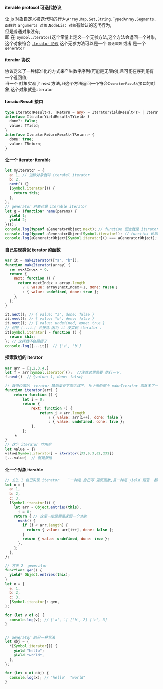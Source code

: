 #### iterable protocol 可迭代协议

让 js 对象自定义被迭代时的行为,`Array,Map,Set,String,TypedArray,Segments,函数的 arguments 对象,NodeList 对象`有默认的迭代行为,  
但是普通对象没有;  
即 在`[Symbol.iterator]`这个常量上定义一个无参方法,这个方法会返回一个对象,这个对象符合 [`iterator 协议`](#iterator-协议)
这个无参方法可以是一个 `普通函数` 或者 是一个 [`generator`](/front/ecma/generator.md)

#### iterator 协议

协议定义了一种标准化的方式来产生数字序列(可能是无限的),且可能在序列尾有一个返回值;  
当一个 对象实现了 next 方法,且这个方法返回一个符合`IteratorResult`接口的对象,这个对象就是`iterator`

#### IteratorResult 接口

```ts
type IteratorResult<T, TReturn = any> = IteratorYieldResult<T> | IteratorReturnResult<TReturn>;
interface IteratorYieldResult<TYield> {
  done?: false;
  value: TYield;
}
interface IteratorReturnResult<TReturn> {
  done: true;
  value: TReturn;
}
```

#### 让一个 iterator iterable

```js
let myIterator = {
  a: 1, // 这种对象就叫 iterabel iterator
  b: 2,
  next() {},
  [Symbol.iterator]() {
    return this;
  },
};
// generator 对象也是 iterable iterator
let g = (function* name(params) {
  yield 1;
  yield 2;
})();
console.log(typeof aGeneratorObject.next); // function 因此就是 iterator
console.log(typeof aGeneratorObject[Symbol.iterator]); // function 说明实现了这个@@iterator method, 因此是可迭代的
console.log(aGeneratorObject[Symbol.iterator]() === aGeneratorObject); //true
```

#### 自己实现类似 iterator 的函数

```js
var it = makeIterator(["a", "b"]);
function makeIterator(array) {
  var nextIndex = 0;
  return {
    next: function () {
      return nextIndex < array.length
        ? { value: array[nextIndex++], done: false }
        : { value: undefined, done: true };
    },
  };
}

it.next(); // { value: "a", done: false }
it.next(); // { value: "b", done: false }
it.next(); // { value: undefined, done: true }
// 但是 [...it] 会报错.因为 it 没实现 iterator .
it[Symbol.iterator] = function () {
  return this;
}; // 这样就不会报错了
console.log([...it])  // ['a', 'b']
```

#### 探索数组的 iterator

```js
var arr = [1,2,3,4,]
let f = arr[Symbol.iterator]();  //注意这里需要 执行一下.
f.next()  // {value: 1, done: false}

// 数组内置的 iterator 猜测类似下面这样子. 比上面的那个 makeIterator 函数多了一层
function iterator(arr) {
    return function () {
        let i = 0;
        return {
            next: function () {
                return i < arr.length
                    ? { value: arr[i++], done: false }
                    : { value: undefined, done: true };
            },
        };
    };
}
// 这个 iterator 咋用呢
let value = {}
value[Symbol.iterator] = iterator([33,5,3,62,232])
[...value]  // 就是数组
```

#### 让一个对象 iterable

```js
// 方法 1 自己实现 iterator    `一种是 自己写 遍历函数,另一种是 yield 跟值  都是可以的`,只要最终的结果是 `Iterator`
let o = {
  a: 1,
  b: 2,
  c: 3,
  [Symbol.iterator]() {
    let arr = Object.entries(this),
      i = 0;
    return { // 这里一定是需要返回一个对象
      next() {
        if (i < arr.length) {
          return { value: arr[i++], done: false };
        }
        return { value: undefined, done: true };
      },
    };
  },
};

// 方法 2  generator
function* gen() {
  yield* Object.entries(this);
}
let o = {
  a: 1,
  b: 2,
  c: 3,
  [Symbol.iterator]: gen,
};

for (let v of o) {
  console.log(v); // ['a', 1] ['b', 2] ['c', 3]
}


// generator 的另一种写法
let obj = {
  *[Symbol.iterator]() {
    yield "hello";
    yield "world";
  },
};

for (let x of obj) {
  console.log(x); // "hello"  "world"
}
```
